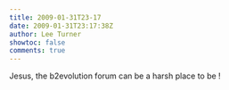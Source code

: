 ```yaml
---
title: 2009-01-31T23-17
date: 2009-01-31T23:17:38Z
author: Lee Turner
showtoc: false
comments: true
---
```


Jesus, the b2evolution forum can be a harsh place to be !

